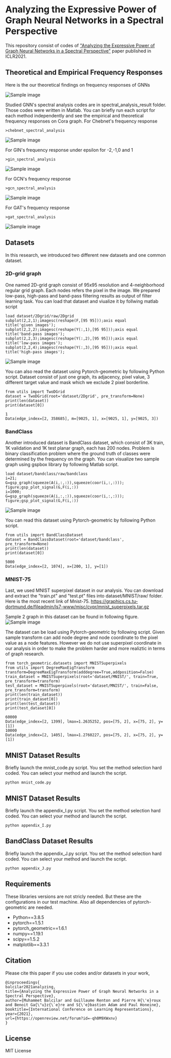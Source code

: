 # Analyzing the Expressive Power of Graph Neural Networks in a Spectral Perspective

This repository consist of codes of ["Analyzing the Expressive Power of Graph Neural Networks in a Spectral Perspective"](https://openreview.net/forum?id=-qh0M9XWxnv) paper published in ICLR2021.

## Theoretical and Empirical Frequency Responses
Here is the our theoretical findings on frequency responses of GNNs

![Sample image](images/freqresponsetable.jpg?raw=true "Title")


Studied GNN's spectral analysis codes are in spectral_analysis_result folder. Those codes were written in Matlab.
You can briefly run each script for each method independently and see the empirical and theoretical frequency responses on Cora graph.
For Chebnet's frequency response
```
>chebnet_spectral_analysis
```

![Sample image](images/cheb.jpg?raw=true "Title")

For GIN's frequency response under epsilon for -2,-1,0 and 1
```
>gin_spectral_analysis
```
![Sample image](images/gin.jpg?raw=true "Title")

For GCN's frequency response
```
>gcn_spectral_analysis
```
![Sample image](images/gcn.jpg?raw=true "Title")

For GAT's frequency response
```
>gat_spectral_analysis
```
![Sample image](images/gat.jpg?raw=true "Title")


## Datasets
In this research, we introduced two different new datasets and one common dataset. 

### 2D-grid graph
One named 2D-grid graph consist of 95x95 resolution and 4-neighborhood regular grid graph. Each nodes refers the pixel in the image. We prepared low-pass, high-pass and band-pass filtering results as output of filter learning task.
You can load that dataset and viualize it by follwing matlab script
```
load dataset/2Dgrid/raw/2Dgrid
subplot(2,2,1);imagesc(reshape(F,[95 95]));axis equal
title('given images');
subplot(2,2,2);imagesc(reshape(Y(:,1),[95 95]));axis equal
title('band-pass images');
subplot(2,2,3);imagesc(reshape(Y(:,2),[95 95]));axis equal
title('low-pass images');
subplot(2,2,4);imagesc(reshape(Y(:,3),[95 95]));axis equal
title('high-pass images');
```

![Sample image](images/filter.jpg?raw=true "Title")

You can also read the dataset using Pytorch-geometric by following Python script. Dataset consist of just one graph, its adjacency, pixel value, 3 different target value and mask which we exclude 2 pixel borderline.
```
from utils import TwoDGrid
dataset = TwoDGrid(root='dataset/2Dgrid', pre_transform=None)
print(len(dataset))
print(dataset[0])

1
Data(edge_index=[2, 358685], m=[9025, 1], x=[9025, 1], y=[9025, 3])
```

### BandClass
Another introduced dataset is BandClass dataset, which consist of 3K train, 1K validation and 1K test planar graph, each has 200 nodes. Problem is binary classification problem where the ground truth of classes were determined by the frequency on the graph. You can visualize two sample graph using gspbox library by following Matlab script.

```
load dataset/bandclass/raw/bandclass
i=21;
G=gsp_graph(squeeze(A(i,:,:)),squeeze(coor(i,:,:)));
figure;gsp_plot_signal(G,F(i,:))
i=1000;
G=gsp_graph(squeeze(A(i,:,:)),squeeze(coor(i,:,:)));
figure;gsp_plot_signal(G,F(i,:))
```
![Sample image](images/graph.jpg?raw=true "Title")

You can read this dataset using Pytorch-geometric by following Python script.
```
from utils import BandClassDataset
dataset = BandClassDataset(root='dataset/bandclass', pre_transform=None)
print(len(dataset))
print(dataset[0])

5000
Data(edge_index=[2, 1074], x=[200, 1], y=[1])
```

### MNIST-75
Last, we used MNIST superpixel dataset in our analysis. You can download and extract the "train.pt" and "test.pt" files into dataset/MNIST/raw/ folder. Here is the most recent link of Mnist-75.
https://graphics.cs.tu-dortmund.de/fileadmin/ls7-www/misc/cvpr/mnist_superpixels.tar.gz

Sample 2 graph in this dataset can be found in following figure.
![Sample image](images/mnist46.jpg?raw=true "Title")

The dataset can be load using Pytorch-geometric by following script. Given sample transform can add node degree and node coordinate to the pixel value as a node features. However we do not use superpixel coordinate in our analysis in order to make the problem harder and more realiztic in terms of graph research. 

```
from torch_geometric.datasets import MNISTSuperpixels
from utils import DegreeMaxEigTransform
transform=DegreeMaxEigTransform(adddegree=True,addposition=False)
train_dataset = MNISTSuperpixels(root='dataset/MNIST/', train=True, pre_transform=transform)
test_dataset = MNISTSuperpixels(root='dataset/MNIST/', train=False, pre_transform=transform)
print(len(train_dataset))
print(train_dataset[0])
print(len(test_dataset))
print(test_dataset[0])

60000
Data(edge_index=[2, 1399], lmax=1.2635252, pos=[75, 2], x=[75, 2], y=[1])
10000
Data(edge_index=[2, 1405], lmax=1.2760227, pos=[75, 2], x=[75, 2], y=[1])
```

## MNIST Dataset Results

Briefly launch the mnist_code.py script. You set the method selection hard coded. You can select your method and launch the script.  

	python mnist_code.py
	

## MNIST Dataset Results

Briefly launch the appendix_I.py script. You set the method selection hard coded. You can select your method and launch the script.

	python appendix_I.py

## BandClass Dataset Results

Briefly launch the appendix_J.py script. You set the method selection hard coded. You can select your method and launch the script.

	python appendix_J.py


## Requirements
These libraries versions are not stricly needed. But these are the configurations in our test machine. Also all dependencies of pytorch-geometric are needed.
- Python==3.8.5
- pytorch==1.5.1
- pytorch_geometric==1.6.1
- numpy==1.19.1
- scipy==1.5.2
- matplotlib==3.3.1


## Citation

Please cite this paper if you use codes and/or datasets in your work,

	@inproceedings{
	balcilar2021analyzing,
	title={Analyzing the Expressive Power of Graph Neural Networks in a Spectral Perspective},
	author={Muhammet Balcilar and Guillaume Renton and Pierre H{\'e}roux and Benoit Ga{\"u}z{\`e}re and S{\'e}bastien Adam and Paul Honeine},
	booktitle={International Conference on Learning Representations},
	year={2021},
	url={https://openreview.net/forum?id=-qh0M9XWxnv}
	}

  
## License
MIT License
